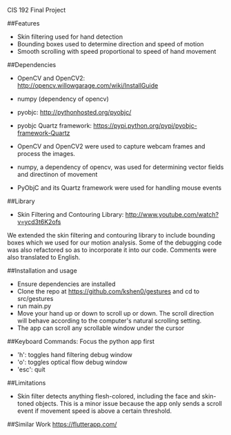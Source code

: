 CIS 192 Final Project

##Features
* Skin filtering used for hand detection
* Bounding boxes used to determine direction and speed of motion
* Smooth scrolling with speed proportional to speed of hand movement


##Dependencies
* OpenCV and OpenCV2: http://opencv.willowgarage.com/wiki/InstallGuide
* numpy (dependency of opencv)
* pyobjc: http://pythonhosted.org/pyobjc/
* pyobjc Quartz framework: https://pypi.python.org/pypi/pyobjc-framework-Quartz

* OpenCV and OpenCV2 were used to capture webcam frames and process the images.
* numpy, a dependency of opencv, was used for determining vector fields and directinon of movement
* PyObjC and its Quartz framework were used for handling mouse events


##Library
* Skin Filtering and Contouring Library: http://www.youtube.com/watch?v=ycd3t6K2ofs

We extended the skin filtering and contouring library to include bounding boxes which we used for our motion analysis. Some of the debugging code was also refactored so as to incorporate it into our code. Comments were also translated to English. 


##Installation and usage
* Ensure dependencies are installed
* Clone the repo at https://github.com/kshen0/gestures and cd to src/gestures
* run main.py
* Move your hand up or down to scroll up or down. The scroll direction will behave according to the computer's natural scrolling setting. 
* The app can scroll any scrollable window under the cursor


##Keyboard Commands:
Focus the python app first
* 'h': toggles hand filtering debug window
* 'o': toggles optical flow debug window  
* 'esc': quit 


##Limitations
* Skin filter detects anything flesh-colored, including the face and skin-toned objects. This is a minor issue because the app only sends a scroll event if movement speed is above a certain threshold.


##Similar Work
https://flutterapp.com/
